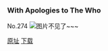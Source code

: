 ### With Apologies to The Who
No.274
![图片不见了~~~](https://imgs.xkcd.com/comics/with_apologies_to_the_who.png)

[原址](https://xkcd.com//274) [下载](https://imgs.xkcd.com/comics/with_apologies_to_the_who.png)

